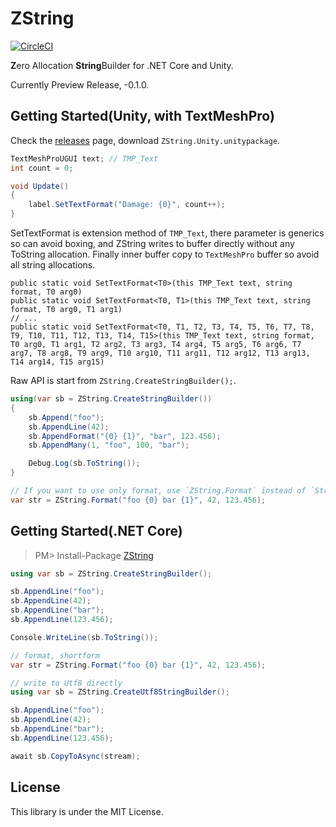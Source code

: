 ZString
===
[![CircleCI](https://circleci.com/gh/Cysharp/ZString.svg?style=svg)](https://circleci.com/gh/Cysharp/ZString)

**Z**ero Allocation **String**Builder for .NET Core and Unity.

Currently Preview Release, -0.1.0.

Getting Started(Unity, with TextMeshPro)
---
Check the [releases](https://github.com/Cysharp/ZString/releases) page, download `ZString.Unity.unitypackage`.

```csharp
TextMeshProUGUI text; // TMP_Text
int count = 0;

void Update()
{
    label.SetTextFormat("Damage: {0}", count++);
}
```

SetTextFormat is extension method of `TMP_Text`, there parameter is generics so can avoid boxing, and ZString writes to buffer directly without any ToString allocation. Finally inner buffer copy to `TextMeshPro` buffer so avoid all string allocations.

```
public static void SetTextFormat<T0>(this TMP_Text text, string format, T0 arg0)
public static void SetTextFormat<T0, T1>(this TMP_Text text, string format, T0 arg0, T1 arg1)
// ...
public static void SetTextFormat<T0, T1, T2, T3, T4, T5, T6, T7, T8, T9, T10, T11, T12, T13, T14, T15>(this TMP_Text text, string format, T0 arg0, T1 arg1, T2 arg2, T3 arg3, T4 arg4, T5 arg5, T6 arg6, T7 arg7, T8 arg8, T9 arg9, T10 arg10, T11 arg11, T12 arg12, T13 arg13, T14 arg14, T15 arg15)
```

Raw API is start from `ZString.CreateStringBuilder();`.

```csharp
using(var sb = ZString.CreateStringBuilder())
{
    sb.Append("foo");
    sb.AppendLine(42);
    sb.AppendFormat("{0} {1}", "bar", 123.456);
    sb.AppendMany(1, "foo", 100, "bar");

    Debug.Log(sb.ToString());
}

// If you want to use only format, use `ZString.Format` instead of `String.Format`.
var str = ZString.Format("foo {0} bar {1}", 42, 123.456);
```

Getting Started(.NET Core)
---

> PM> Install-Package [ZString](https://www.nuget.org/packages/ZString)

```csharp
using var sb = ZString.CreateStringBuilder();

sb.AppendLine("foo");
sb.AppendLine(42);
sb.AppendLine("bar");
sb.AppendLine(123.456);

Console.WriteLine(sb.ToString());

// format, shortform
var str = ZString.Format("foo {0} bar {1}", 42, 123.456);
```

```csharp
// write to Utf8 directly
using var sb = ZString.CreateUtf8StringBuilder();

sb.AppendLine("foo");
sb.AppendLine(42);
sb.AppendLine("bar");
sb.AppendLine(123.456);

await sb.CopyToAsync(stream);
```

License
---
This library is under the MIT License.
